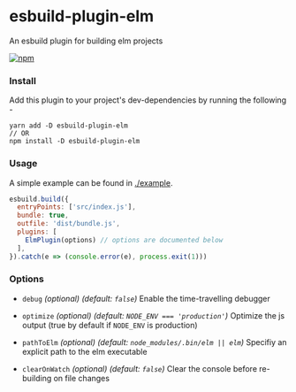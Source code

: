 # esbuild-plugin-elm
An esbuild plugin for building elm projects

[![npm](https://img.shields.io/npm/v/esbuild-plugin-elm?color=%2351e980&style=flat-square)](https://www.npmjs.com/package/esbuild-plugin-elm)



### Install
Add this plugin to your project's dev-dependencies by running the following -

```
yarn add -D esbuild-plugin-elm
// OR
npm install -D esbuild-plugin-elm
```


### Usage

A simple example can be found in [./example](https://github.com/phenax/esbuild-plugin-elm/tree/main/example).

```js
esbuild.build({
  entryPoints: ['src/index.js'],
  bundle: true,
  outfile: 'dist/bundle.js',
  plugins: [
    ElmPlugin(options) // options are documented below
  ],
}).catch(e => (console.error(e), process.exit(1)))
```


### Options

* `debug` *(optional)* *(default: `false`)*
  Enable the time-travelling debugger

* `optimize` *(optional)* *(default: `NODE_ENV === 'production'`)*
  Optimize the js output (true by default if `NODE_ENV` is production)

* `pathToElm` *(optional)* *(default: `node_modules/.bin/elm || elm`)*
  Specifiy an explicit path to the elm executable

* `clearOnWatch` *(optional)* *(default: `false`)*
  Clear the console before re-building on file changes
